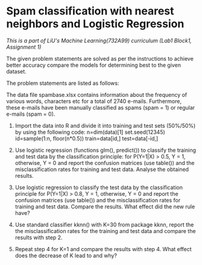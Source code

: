 # Spam classification with nearest neighbors and Logistic Regression

*This is a part of LiU's Machine Learning(732A99) curriculum (Lab1 Block1, Assignment 1)*

The given problem statements are solved as per the instructions to achieve better accuracy compare the models for determining best to the given dataset.

The problem statements are listed as follows:

The data file spambase.xlsx contains information about the frequency of various
words, characters etc for a total of 2740 e-mails. Furthermore, these e-mails have
been manually classified as spams (spam = 1) or regular e-mails (spam = 0).

1. Import the data into R and divide it into training and test sets (50%/50%) by using
the following code:
n=dim(data)[1]
set.seed(12345)
id=sample(1:n, floor(n*0.5))
train=data[id,]
test=data[-id,]

2. Use logistic regression (functions glm(), predict()) to classify the training and test
data by the classification principle: 
          for P(Y=1|X) > 0.5, Y = 1, otherwise, Y = 0
and report the confusion matrices (use table()) and the misclassification rates for
training and test data. Analyse the obtained results.


3. Use logistic regression to classify the test data by the classification principle
              for P(Y=1|X) > 0.8, Y = 1, otherwise, Y = 0
and report the confusion matrices (use table()) and the misclassification rates for
training and test data. Compare the results. What effect did the new rule have?

4. Use standard classifier kknn() with K=30 from package kknn, report the the
misclassification rates for the training and test data and compare the results with
step 2.

5. Repeat step 4 for K=1 and compare the results with step 4. What effect does the
decrease of K lead to and why?
